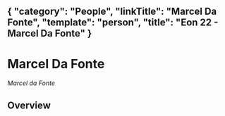 {
    "category": "People",
    "linkTitle": "Marcel Da Fonte",
    "template": "person",
    "title": "Eon 22 - Marcel Da Fonte"
}
---

# Marcel Da Fonte
*Marcel da Fonte*

## Overview

<!-- Marcel da Fonte is the father of [Alex da Fonte](/alex-da-fonte). -->